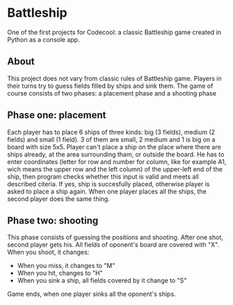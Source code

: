 <h1>Battleship</h1>
One of the first projects for Codecool: a classic Battleship game created in Python as a console app.

<h2>About</h2>
This project does not vary from classic rules of Battleship game. Players in their turns try to guess fields filled by ships and sink them. The game of course consists of two phases: a placement phase and a shooting phase
<h2>Phase one: placement</h2>
Each player has to place 6 ships of three kinds: big (3 fields), medium (2 fields) and small (1 field). 3 of them are small, 2 medium and 1 is big on a board with size 5x5. Player can't place a ship on the place where there are ships already, at the area surrounding tham, or outside the board. He has to enter coordinates (letter for row and number for column, like for example A1, wich means the upper row and the left column) of the upper-left end of the ship, then program checks whether this input is valid and meets all described citeria. If yes, ship is succesfully placed, otherwise player is asked to place a ship again. When one player places all the ships, the second player does the same thing.
<h2>Phase two: shooting</h2>
This phase consists of guessing the positions and shooting. After one shot, second player gets his. All fields of oponent's board are covered with "X". When you shoot, it changes:
<ul>
  <li>When you miss, it changes to "M"</li>
  <li>When you hit, changes to "H"</li>
  <li>When you sink a ship, all fields covered by it change to "S"</li>
</ul>
Game ends, when one player sinks all the oponent's ships.
